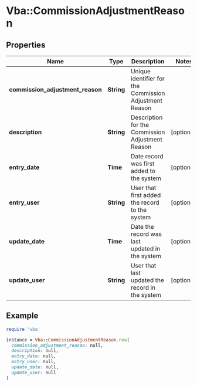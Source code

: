 # Vba::CommissionAdjustmentReason

## Properties

| Name | Type | Description | Notes |
| ---- | ---- | ----------- | ----- |
| **commission_adjustment_reason** | **String** | Unique identifier for the Commission Adjustment Reason |  |
| **description** | **String** | Description for the Commission Adjustment Reason | [optional] |
| **entry_date** | **Time** | Date record was first added to the system | [optional] |
| **entry_user** | **String** | User that first added the record to the system | [optional] |
| **update_date** | **Time** | Date the record was last updated in the system | [optional] |
| **update_user** | **String** | User that last updated the record in the system | [optional] |

## Example

```ruby
require 'vba'

instance = Vba::CommissionAdjustmentReason.new(
  commission_adjustment_reason: null,
  description: null,
  entry_date: null,
  entry_user: null,
  update_date: null,
  update_user: null
)
```

